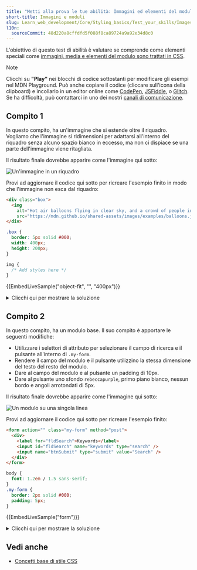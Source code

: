 ```yaml
---
title: "Metti alla prova le tue abilità: Immagini ed elementi del modulo"
short-title: Immagini e moduli
slug: Learn_web_development/Core/Styling_basics/Test_your_skills/Images
l10n:
  sourceCommit: 48d220a8cffdfd5f088f8ca89724a9a92e34d8c0
---
```


L'obiettivo di questo test di abilità è valutare se comprende come elementi speciali come [immagini, media e elementi del modulo sono trattati in CSS](/it/docs/Learn_web_development/Core/Styling_basics/Images_media_forms).

> [!NOTE]
> Clicchi su **"Play"** nei blocchi di codice sottostanti per modificare gli esempi nel MDN Playground.
> Può anche copiare il codice (cliccare sull'icona della clipboard) e incollarlo in un editor online come [CodePen](https://codepen.io/), [JSFiddle](https://jsfiddle.net/), o [Glitch](https://glitch.com/).
> Se ha difficoltà, può contattarci in uno dei nostri [canali di comunicazione](/it/docs/MDN/Community/Communication_channels).

## Compito 1

In questo compito, ha un'immagine che si estende oltre il riquadro. Vogliamo che l'immagine si ridimensioni per adattarsi all'interno del riquadro senza alcuno spazio bianco in eccesso, ma non ci dispiace se una parte dell'immagine viene ritagliata.

Il risultato finale dovrebbe apparire come l'immagine qui sotto:

![Un'immagine in un riquadro](mdn-images-object-fit.png)

Provi ad aggiornare il codice qui sotto per ricreare l'esempio finito in modo che l'immagine non esca dal riquadro:

```html live-sample___object-fit
<div class="box">
  <img
    alt="Hot air balloons flying in clear sky, and a crowd of people in the foreground"
    src="https://mdn.github.io/shared-assets/images/examples/balloons.jpg" />
</div>
```

```css live-sample___object-fit
.box {
  border: 5px solid #000;
  width: 400px;
  height: 200px;
}

img {
  /* Add styles here */
}
```

{{EmbedLiveSample("object-fit", "", "400px")}}

<details>
<summary>Clicchi qui per mostrare la soluzione</summary>

Va bene se alcune parti dell'immagine vengono ritagliate.
Utilizzando `object-fit: cover` è la scelta migliore, deve anche impostare la larghezza e l'altezza al `100%`:

```css
img {
  height: 100%;
  width: 100%;
  object-fit: cover;
}
```

</details>

## Compito 2

In questo compito, ha un modulo base. Il suo compito è apportare le seguenti modifiche:

- Utilizzare i selettori di attributo per selezionare il campo di ricerca e il pulsante all'interno di `.my-form`.
- Rendere il campo del modulo e il pulsante utilizzino la stessa dimensione del testo del resto del modulo.
- Dare al campo del modulo e al pulsante un padding di 10px.
- Dare al pulsante uno sfondo `rebeccapurple`, primo piano bianco, nessun bordo e angoli arrotondati di 5px.

Il risultato finale dovrebbe apparire come l'immagine qui sotto:

![Un modulo su una singola linea](mdn-images-form.png)

Provi ad aggiornare il codice qui sotto per ricreare l'esempio finito:

```html live-sample___form
<form action="" class="my-form" method="post">
  <div>
    <label for="fldSearch">Keywords</label>
    <input id="fldSearch" name="keywords" type="search" />
    <input name="btnSubmit" type="submit" value="Search" />
  </div>
</form>
```

```css live-sample___form
body {
  font: 1.2em / 1.5 sans-serif;
}
.my-form {
  border: 2px solid #000;
  padding: 5px;
}
```

{{EmbedLiveSample("form")}}

<details>
<summary>Clicchi qui per mostrare la soluzione</summary>

Ecco un esempio di soluzione per il compito:

```css
.my-form {
  border: 2px solid #000;
  padding: 5px;
}

.my-form input[type="search"] {
  padding: 10px;
  font-size: inherit;
}

.my-form input[type="submit"] {
  padding: 10px;
  font-size: inherit;
  background-color: rebeccapurple;
  color: white;
  border: 0;
  border-radius: 5px;
}
```

</details>

## Vedi anche

- [Concetti base di stile CSS](/it/docs/Learn_web_development/Core/Styling_basics)
